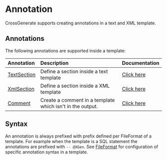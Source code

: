 # Annotation

CrossGenerate supports creating annotations in a text and XML template.

## Annotations
The following annotations are supported inside a template:

| Annotation           | Description | Documentation |
|:---                  |:---         |:---           |
| [TextSection](./TextSection) | Define a section inside a text template | [Click here](./TextSection) |
| [XmlSection](./XmlSection) | Define a section inside a XML template | [Click here](./XmlSection) |
| [Comment](./Comment) | Create a comment in a template which isn't in the output. | [Click here](./Comment) |

## Syntax
An annotation is always prefixed with prefix defined per FileFormat of a template. For example when the template is a SQL statement the annotations are prefixed with `-- @XGen`. See [FileFormat](../../../Config/Template/FileFormat) for configuration of specific annotation syntax in a template.